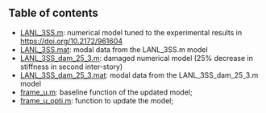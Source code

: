 ## Table of contents

- [LANL_3SS.m](/LANL_3SS/LANL_3SS.m): numerical model tuned to the experimental results in https://doi.org/10.2172/961604
- [LANL_3SS.mat](/LANL_3SS/LANL_3SS.mat): modal data from the LANL_3SS.m model
- [LANL_3SS_dam_25_3.m](/LANL_3SS/LANL_3SS_dam_25_3.m): damaged numerical model (25% decrease in stiffness in second inter-story)
- [LANL_3SS_dam_25_3.mat](/LANL_3SS/LANL_3SS_dam_25_3.mat): modal data from the LANL_3SS_dam_25_3.m model
- [frame_u.m](/LANL_3SS/frame_u.m): baseline function of the updated model;
- [frame_u_opti.m](/LANL_3SS/frame_u_opti.m): function to update the model;
